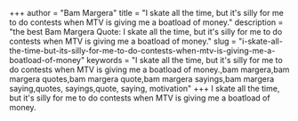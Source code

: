 +++
author = "Bam Margera"
title = "I skate all the time, but it's silly for me to do contests when MTV is giving me a boatload of money."
description = "the best Bam Margera Quote: I skate all the time, but it's silly for me to do contests when MTV is giving me a boatload of money."
slug = "i-skate-all-the-time-but-its-silly-for-me-to-do-contests-when-mtv-is-giving-me-a-boatload-of-money"
keywords = "I skate all the time, but it's silly for me to do contests when MTV is giving me a boatload of money.,bam margera,bam margera quotes,bam margera quote,bam margera sayings,bam margera saying,quotes, sayings,quote, saying, motivation"
+++
I skate all the time, but it's silly for me to do contests when MTV is giving me a boatload of money.
